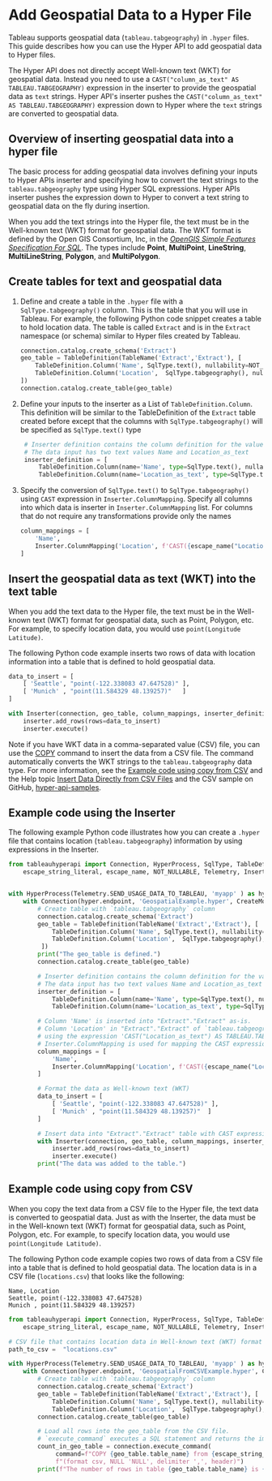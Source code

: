# Add Geospatial Data to a Hyper File

Tableau supports geospatial data (`tableau.tabgeography`) in `.hyper` files.
This guide describes how you can use the Hyper API to add geospatial data to Hyper files.

The Hyper API does not directly accept Well-known text (WKT) for geospatial data.
Instead you need to use a `CAST("column_as_text" AS TABLEAU.TABGEOGRAPHY)` expression in the inserter to provide the geospatial data as `text` strings.
Hyper API's inserter pushes the `CAST("column_as_text" AS TABLEAU.TABGEOGRAPHY)` expression down to Hyper where the `text` strings are converted to geospatial data.

## Overview of inserting geospatial data into a hyper file

The basic process for adding geospatial data involves defining your inputs to Hyper APIs inserter and specifying how to convert the text strings to the `tableau.tabgeography` type using Hyper SQL expressions. Hyper APIs inserter pushes the expression down to Hyper to convert a text string to geospatial data on the fly during insertion.

When you add the text strings into the Hyper file, the text must be in the Well-known text (WKT) format for geospatial data. The WKT format is defined by the Open GIS Consortium, Inc, in the [*OpenGIS Simple Features Specification For SQL*](https://www.opengeospatial.org/standards/sfa). The types include **Point**, **MultiPoint**, **LineString**, **MultiLineString**, **Polygon**, and **MultiPolygon**.

## Create tables for text and geospatial data

1. Define and create a table in the `.hyper` file with a `SqlType.tabgeography()` column. This is the table that you will use in Tableau. For example, the following Python code snippet creates a table to hold location data. The table is called `Extract` and is in the `Extract` namespace (or schema) similar to Hyper files created by Tableau.

    ```python
    connection.catalog.create_schema('Extract')
    geo_table = TableDefinition(TableName('Extract','Extract'), [
        TableDefinition.Column('Name', SqlType.text(), nullability=NOT_NULLABLE),
        TableDefinition.Column('Location',  SqlType.tabgeography(), nullability=NOT_NULLABLE),
    ])
    connection.catalog.create_table(geo_table)
    ```

2. Define your inputs to the inserter as a List of `TableDefinition.Column`. This definition will be similar to the TableDefinition of the `Extract` table created before except that the columns with `SqlType.tabgeography()` will be specified as `SqlType.text()` type

    ```python
     # Inserter definition contains the column definition for the values that are inserted
     # The data input has two text values Name and Location_as_text
     inserter_definition = [
         TableDefinition.Column(name='Name', type=SqlType.text(), nullability=NOT_NULLABLE),
         TableDefinition.Column(name='Location_as_text', type=SqlType.text(), nullability=NOT_NULLABLE)]
    ```

3. Specify the conversion of `SqlType.text()` to `SqlType.tabgeography()` using `CAST` expression in `Inserter.ColumnMapping`. Specify all columns into which data is inserter in `Inserter.ColumnMapping` list. For columns that do not require any transformations provide only the names

    ```python
    column_mappings = [
        'Name',
        Inserter.ColumnMapping('Location', f'CAST({escape_name("Location_as_text")} AS TABLEAU.TABGEOGRAPHY)')
    ]
    ```

## Insert the geospatial data as text (WKT) into the text table

When you add the text data to the Hyper file, the text must be in the Well-known text (WKT) format for geospatial data, such as Point, Polygon, etc. For example, to specify location data, you would use `point(Longitude Latitude)`.

The following Python code example inserts two rows of data with location information into a table that is defined to hold geospatial data.

```python
data_to_insert = [
    [ 'Seattle', "point(-122.338083 47.647528)" ],
    [ 'Munich' , "point(11.584329 48.139257)"   ]
]

with Inserter(connection, geo_table, column_mappings, inserter_definition = inserter_definition) as inserter:
    inserter.add_rows(rows=data_to_insert)
    inserter.execute()
```

Note if you have WKT data in a comma-separated value (CSV) file, you can use the [COPY](/docs/sql/command/copy_from) command to insert the data from a CSV file. The command automatically converts the WKT strings to the `tableau.tabgeography` data type. For more information, see the [Example code using copy from CSV](#example-code-using-copy-from-csv) and the Help topic [Insert Data Directly from CSV Files](./insert_csv) and the CSV sample on GitHub, [hyper-api-samples](https://github.com/tableau/hyper-api-samples).

## Example code using the Inserter

The following example Python code illustrates how you can create a `.hyper` file that contains location (`tableau.tabgeography`) information by using expressions in the Inserter.

```python
from tableauhyperapi import Connection, HyperProcess, SqlType, TableDefinition, \
    escape_string_literal, escape_name, NOT_NULLABLE, Telemetry, Inserter, CreateMode, TableName


with HyperProcess(Telemetry.SEND_USAGE_DATA_TO_TABLEAU, 'myapp' ) as hyper:
    with Connection(hyper.endpoint, 'GeospatialExample.hyper', CreateMode.CREATE_AND_REPLACE) as connection:
        # Create table with `tableau.tabgeography` column
        connection.catalog.create_schema('Extract')
        geo_table = TableDefinition(TableName('Extract','Extract'), [
            TableDefinition.Column('Name', SqlType.text(), nullability=NOT_NULLABLE),
            TableDefinition.Column('Location',  SqlType.tabgeography(), nullability=NOT_NULLABLE),
         ])
        print("The geo_table is defined.")
        connection.catalog.create_table(geo_table)

        # Inserter definition contains the column definition for the values that are inserted
        # The data input has two text values Name and Location_as_text
        inserter_definition = [
            TableDefinition.Column(name='Name', type=SqlType.text(), nullability=NOT_NULLABLE),
            TableDefinition.Column(name='Location_as_text', type=SqlType.text(), nullability=NOT_NULLABLE)]

        # Column 'Name' is inserted into "Extract"."Extract" as-is.
        # Column 'Location' in "Extract"."Extract" of `tableau.tabgeography` type is computed from Column 'Location_as_text' of `text` type
        # using the expression 'CAST("Location_as_text") AS TABLEAU.TABGEOGRAPHY'.
        # Inserter.ColumnMapping is used for mapping the CAST expression to Column 'Location'.
        column_mappings = [
            'Name',
            Inserter.ColumnMapping('Location', f'CAST({escape_name("Location_as_text")} AS TABLEAU.TABGEOGRAPHY)')
        ]

        # Format the data as Well-known text (WKT)
        data_to_insert = [
            [ 'Seattle', "point(-122.338083 47.647528)" ],
            [ 'Munich' , "point(11.584329 48.139257)"  ]
        ]

        # Insert data into "Extract"."Extract" table with CAST expression.
        with Inserter(connection, geo_table, column_mappings, inserter_definition = inserter_definition) as inserter:
            inserter.add_rows(rows=data_to_insert)
            inserter.execute()
        print("The data was added to the table.")
```

## Example code using copy from CSV

When you copy the text data from a CSV file to the Hyper file, the text data is converted to geospatial data. Just as with the Inserter, the data must be in the Well-known text (WKT) format for geospatial data, such as Point, Polygon, etc. For example, to specify location data, you would use `point(Longitude Latitude)`.

The following Python code example copies two rows of data from a CSV file into a table that is defined to hold geospatial data. The location data is in a CSV file (`locations.csv`) that looks like the following:

```csv title=locations.csv
Name, Location
Seattle, point(-122.338083 47.647528)
Munich , point(11.584329 48.139257)
```

```python title=import_geo_csv.py
from tableauhyperapi import Connection, HyperProcess, SqlType, TableDefinition, \
    escape_string_literal, escape_name, NOT_NULLABLE, Telemetry, Inserter, CreateMode, TableName

# CSV file that contains location data in Well-known text (WKT) format
path_to_csv =  "locations.csv"

with HyperProcess(Telemetry.SEND_USAGE_DATA_TO_TABLEAU, 'myapp' ) as hyper:
    with Connection(hyper.endpoint, 'GeospatialFromCSVExample.hyper', CreateMode.CREATE_AND_REPLACE) as connection:
        # Create table with `tableau.tabgeography` column
        connection.catalog.create_schema('Extract')
        geo_table = TableDefinition(TableName('Extract','Extract'), [
            TableDefinition.Column('Name', SqlType.text(), nullability=NOT_NULLABLE),
            TableDefinition.Column('Location',  SqlType.tabgeography(), nullability=NOT_NULLABLE)])
        connection.catalog.create_table(geo_table)

        # Load all rows into the geo_table from the CSV file.
        # `execute_command` executes a SQL statement and returns the impacted row count.
        count_in_geo_table = connection.execute_command(
             command=f"COPY {geo_table.table_name} from {escape_string_literal(path_to_csv)} with "
             f"(format csv, NULL 'NULL', delimiter ',', header)")
        print(f"The number of rows in table {geo_table.table_name} is {count_in_geo_table}.")
```
